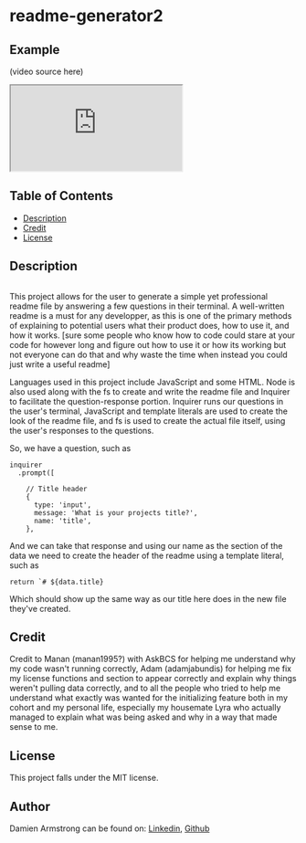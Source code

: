 # readme-generator2

## Example
(video source here)
<iframe src="https://drive.google.com/file/d/1Vw33WqyBXgZrCQeRICt3dSAyFnKy43EL/view?usp=sharing" title ="Demonstration video"></iframe>

## Table of Contents
- [Description](#description)
- [Credit](#credit)
- [License](#license)

## Description
<img src="" alt=""/>

This project allows for the user to generate a simple yet professional readme file by answering a few questions in their terminal. A well-written readme is a must for any developper, as this is one of the primary methods of explaining to potential users what their product does, how to use it, and how it works. [sure some people who know how to code could stare at your code for however long and figure out how to use it or how its working but not everyone can do that and why waste the time when instead you could just write a useful readme]

Languages used in this project include JavaScript and some HTML. Node is also used along with the fs to create and write the readme file and Inquirer to facilitate the question-response portion. Inquirer runs our questions in the user's terminal, JavaScript and template literals are used to create the look of the readme file, and fs is used to create the actual file itself, using the user's responses to the questions.

So, we have a question, such as 
```
inquirer
  .prompt([

    // Title header
    {
      type: 'input',
      message: 'What is your projects title?',
      name: 'title',
    },
```
And we can take that response and using our name as the section of the data we need to create the header of the readme using a template literal, such as 
```
return `# ${data.title}
```
Which should show up the same way as our title here does in the new file they've created.

## Credit
Credit to Manan (manan1995?) with AskBCS for helping me understand why my code wasn't running correctly, Adam (adamjabundis) for helping me fix my license functions and section to appear correctly and explain why things weren't pulling data correctly, and to all the people who tried to help me understand what exactly was wanted for the initializing feature both in my cohort and my personal life, especially my housemate Lyra who actually managed to explain what was being asked and why in a way that made sense to me.

## License
This project falls under the MIT license.

## Author
Damien Armstrong can be found on: <a href="https://www.linkedin.com/in/damien-armstrong-412319138/">Linkedin</a>, <a href="https://github.com/pirosvs">Github</a>